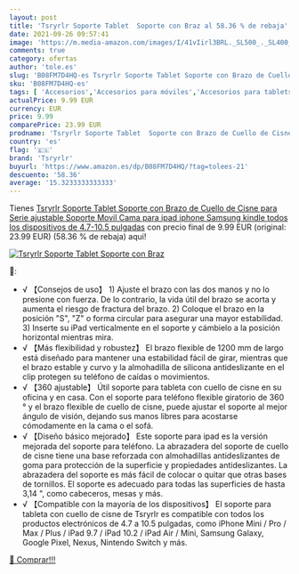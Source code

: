 ```yaml
---
layout: post
title: 'Tsryrlr Soporte Tablet  Soporte con Braz al 58.36 % de rebaja'
date: 2021-09-26 09:57:41
image: 'https://m.media-amazon.com/images/I/41vIirl3BRL._SL500_._SL400_.jpg'
comments: true
category: ofertas
author: 'tole.es'
slug: 'B08FM7D4HQ-es Tsryrlr Soporte Tablet Soporte con Brazo de Cuello de...'
sku: 'B08FM7D4HQ-es'
tags: [ 'Accesorios','Accesorios para móviles','Accesorios para tablets','Comunicación móvil y accesorios','Electrónica','Informática','Soportes para móviles','Soportes para tablets','ipad','iphone','tsryrlr', ]
actualPrice: 9.99 EUR
currency: EUR
price: 9.99
comparePrice: 23.99 EUR
prodname: 'Tsryrlr Soporte Tablet  Soporte con Brazo de Cuello de Cisne para Serie ajustable Soporte Movil Cama  para ipad iphone  Samsung kindle todos los dispositivos de 4.7-10.5 pulgadas'
country: 'es'
flag: '🇪🇸'
brand: 'Tsryrlr'
buyurl: 'https://www.amazon.es/dp/B08FM7D4HQ/?tag=tolees-21'
descuento: '58.36'
average: '15.3233333333333'
---
```


Tienes [Tsryrlr Soporte Tablet  Soporte con Brazo de Cuello de Cisne para Serie ajustable Soporte Movil Cama  para ipad iphone  Samsung kindle todos los dispositivos de 4.7-10.5 pulgadas](https://www.amazon.es/dp/B08FM7D4HQ/?tag=tolees-21) con precio final de  9.99 EUR (original: 23.99 EUR) (58.36 %  de rebaja) aqui!

[![Tsryrlr Soporte Tablet  Soporte con Braz](https://m.media-amazon.com/images/I/41vIirl3BRL._SL500_._SL400_.jpg)](https://www.amazon.es/dp/B08FM7D4HQ/?tag=tolees-21)

🔎:

- √ 【Consejos de uso】 1) Ajuste el brazo con las dos manos y no lo presione con fuerza. De lo contrario, la vida útil del brazo se acorta y aumenta el riesgo de fractura del brazo. 2) Coloque el brazo en la posición "S", "Z" o forma circular para asegurar una mayor estabilidad. 3) Inserte su iPad verticalmente en el soporte y cámbielo a la posición horizontal mientras mira.
- √ 【Más flexibilidad y robustez】 El brazo flexible de 1200 mm de largo está diseñado para mantener una estabilidad fácil de girar, mientras que el brazo estable y curvo y la almohadilla de silicona antideslizante en el clip protegen su teléfono de caídas o movimientos.
- √ 【360 ajustable】 Útil soporte para tableta con cuello de cisne en su oficina y en casa. Con el soporte para teléfono flexible giratorio de 360 ​​° y el brazo flexible de cuello de cisne, puede ajustar el soporte al mejor ángulo de visión, dejando sus manos libres para acostarse cómodamente en la cama o el sofá.
- √ 【Diseño básico mejorado】 Este soporte para ipad es la versión mejorada del soporte para teléfono. La abrazadera del soporte de cuello de cisne tiene una base reforzada con almohadillas antideslizantes de goma para protección de la superficie y propiedades antideslizantes. La abrazadera del soporte es más fácil de colocar o quitar que otras bases de tornillos. El soporte es adecuado para todas las superficies de hasta 3,14 ", como cabeceros, mesas y más.
- √ 【Compatible con la mayoría de los dispositivos】 El soporte para tableta con cuello de cisne de Tsryrlr es compatible con todos los productos electrónicos de 4.7 a 10.5 pulgadas, como iPhone Mini / Pro / Max / Plus / iPad 9.7 / iPad 10.2 / iPad Air / Mini, Samsung Galaxy, Google Pixel, Nexus, Nintendo Switch y más.

[🛒 Comprar!!!](https://www.amazon.es/dp/B08FM7D4HQ/?tag=tolees-21)
